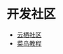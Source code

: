 # 开发社区
* [云栖社区](https://yq.aliyun.com/?spm=a2c4e.11157919.headermainnav.1.193427ae7Fzam2)
* [菜鸟教程](http://www.runoob.com)
